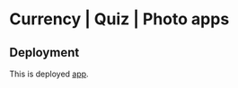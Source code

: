 # Currency | Quiz | Photo apps
## Deployment
This is deployed [app](https://vladyslav322.github.io/currency-quiz-photo/).
